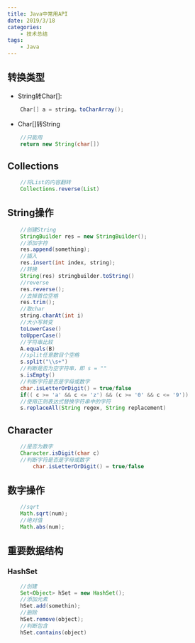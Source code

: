 ```yaml
---
title: Java中常用API
date: 2019/3/18
categories:
    - 技术总结
tags:
    - Java
---
```

## 转换类型
* String转Char[]:

```java
    Char[] a = string。toCharArray();
```

* Char[]转String

```java
    //只能用
    return new String(char[])
```

## Collections

```java
    //将List的内容翻转
    Collections.reverse(List)
```

## String操作

```java
    //创建String
    StringBuilder res = new StringBuilder();
    //添加字符
    res.append(something);
    //插入
    res.insert(int index, string);
    //转换
    String(res) stringbuilder.toString()
    //reverse
    res.reverse();
    //去掉首位空格
    res.trim();
    //取char
    string.charAt(int i)
    //大小写转变
    toLowerCase()
    toUpperCase()
    //字符串比较
    A.equals(B)
    //split任意数目个空格
    s.split("\\s+")
    //判断是否为空字符串，即 s = ""
    s.isEmpty()
    //判断字符是否是字母或数字
    char.isLetterOrDigit() = true/false
    if(( c >= 'a' && c <= 'z') && (c >= '0' && c <= '9'))
    //使用正则表达式替换字符串中的字符
    s.replaceAll(String regex, String replacement)
```

## Character

```java
    //是否为数字
    Character.isDigit(char c)
    //判断字符是否是字母或数字
        char.isLetterOrDigit() = true/false
```

## 数字操作

```java
    //sqrt
    Math.sqrt(num);
    //绝对值
    Math.abs(num);
```

## 重要数据结构

### HashSet

```java
    //创建
    Set<Object> hSet = new HashSet();
    //添加元素
    hSet.add(somethin);
    //删除
    hSet.remove(object);
    //判断包含
    hSet.contains(object)
```
